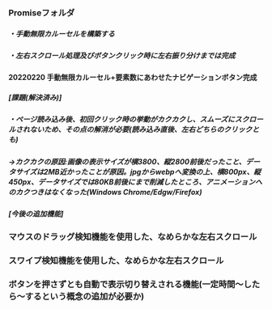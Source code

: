 ### Promiseフォルダ<br>
##### ・手動無限カルーセルを構築する
##### ・左右スクロール処理及びボタンクリック時に左右振り分けまでは完成
#### 20220220 手動無限カルーセル+要素数にあわせたナビゲーションボタン完成

##### [課題(解決済み)]
##### ・ページ読み込み後、初回クリック時の挙動がカクカクし、スムーズにスクロールされないため、その点の解消が必要(読み込み直後、左右どちらのクリックとも)
##### →カクカクの原因:画像の表示サイズが横3800、縦2800前後だったこと、データサイズは2MB近かったことが原因。jpgからwebpへ変換の上、横800px、縦450px、データサイズでは80KB前後にまで削減したところ、アニメーションへのカクつきはなくなった(Windows Chrome/Edgw/Firefox)

##### [今後の追加機能]
### マウスのドラッグ検知機能を使用した、なめらかな左右スクロール
### スワイプ検知機能を使用した、なめらかな左右スクロール
### ボタンを押さずとも自動で表示切り替えされる機能(一定時間～したら～するという概念の追加が必要か)